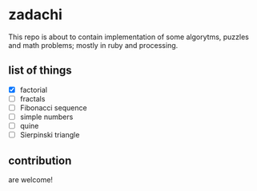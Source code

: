 # zadachi

This repo is about to contain implementation of some algorytms, puzzles and math problems; mostly in ruby and processing.

## list of things
- [x] factorial
- [ ] fractals
- [ ] Fibonacci sequence
- [ ] simple numbers
- [ ] quine
- [ ] Sierpinski triangle

## contribution
are welcome! 
